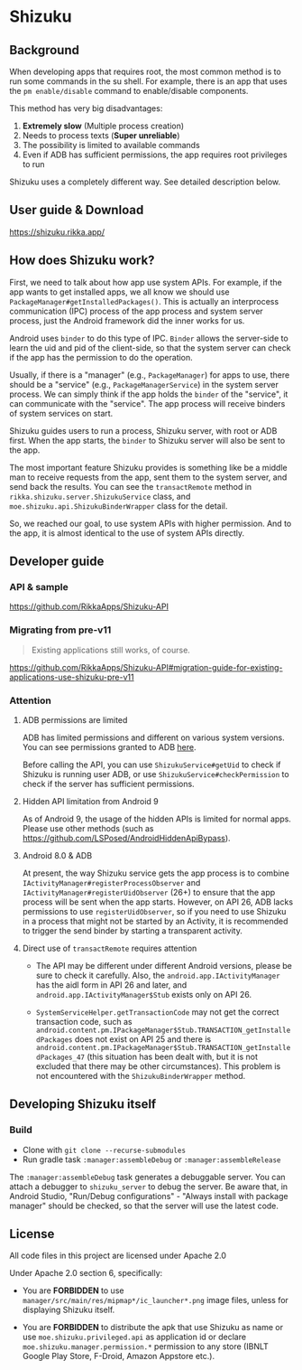 # Shizuku

## Background

When developing apps that requires root, the most common method is to run some commands in the su shell. For example, there is an app that uses the `pm enable/disable` command to enable/disable components.

This method has very big disadvantages:

1. **Extremely slow** (Multiple process creation)
2. Needs to process texts (**Super unreliable**)
3. The possibility is limited to available commands
4. Even if ADB has sufficient permissions, the app requires root privileges to run

Shizuku uses a completely different way. See detailed description below.

## User guide & Download

<https://shizuku.rikka.app/>

## How does Shizuku work?

First, we need to talk about how app use system APIs. For example, if the app wants to get installed apps, we all know we should use `PackageManager#getInstalledPackages()`. This is actually an interprocess communication (IPC) process of the app process and system server process, just the Android framework did the inner works for us.

Android uses `binder` to do this type of IPC. `Binder` allows the server-side to learn the uid and pid of the client-side, so that the system server can check if the app has the permission to do the operation.

Usually, if there is a "manager" (e.g., `PackageManager`) for apps to use, there should be a "service" (e.g., `PackageManagerService`) in the system server process. We can simply think if the app holds the `binder` of the "service", it can communicate with the "service". The app process will receive binders of system services on start.

Shizuku guides users to run a process, Shizuku server, with root or ADB first. When the app starts, the `binder` to Shizuku server will also be sent to the app.

The most important feature Shizuku provides is something like be a middle man to receive requests from the app, sent them to the system server, and send back the results. You can see the `transactRemote` method in `rikka.shizuku.server.ShizukuService` class, and `moe.shizuku.api.ShizukuBinderWrapper` class for the detail.

So, we reached our goal, to use system APIs with higher permission. And to the app, it is almost identical to the use of system APIs directly.

## Developer guide

### API & sample

https://github.com/RikkaApps/Shizuku-API

### Migrating from pre-v11

> Existing applications still works, of course.

https://github.com/RikkaApps/Shizuku-API#migration-guide-for-existing-applications-use-shizuku-pre-v11

### Attention

1. ADB permissions are limited

   ADB has limited permissions and different on various system versions. You can see permissions granted to ADB [here](https://github.com/aosp-mirror/platform_frameworks_base/blob/master/packages/Shell/AndroidManifest.xml).

   Before calling the API, you can use `ShizukuService#getUid` to check if Shizuku is running user ADB, or use `ShizukuService#checkPermission` to check if the server has sufficient permissions.

2. Hidden API limitation from Android 9

   As of Android 9, the usage of the hidden APIs is limited for normal apps. Please use other methods (such as <https://github.com/LSPosed/AndroidHiddenApiBypass>).

3. Android 8.0 & ADB

   At present, the way Shizuku service gets the app process is to combine `IActivityManager#registerProcessObserver` and `IActivityManager#registerUidObserver` (26+) to ensure that the app process will be sent when the app starts. However, on API 26, ADB lacks permissions to use `registerUidObserver`, so if you need to use Shizuku in a process that might not be started by an Activity, it is recommended to trigger the send binder by starting a transparent activity.

4. Direct use of `transactRemote` requires attention

   * The API may be different under different Android versions, please be sure to check it carefully. Also, the `android.app.IActivityManager` has the aidl form in API 26 and later, and `android.app.IActivityManager$Stub` exists only on API 26.

   * `SystemServiceHelper.getTransactionCode` may not get the correct transaction code, such as `android.content.pm.IPackageManager$Stub.TRANSACTION_getInstalledPackages` does not exist on API 25 and there is `android.content.pm.IPackageManager$Stub.TRANSACTION_getInstalledPackages_47` (this situation has been dealt with, but it is not excluded that there may be other circumstances). This problem is not encountered with the `ShizukuBinderWrapper` method.

## Developing Shizuku itself

### Build

- Clone with `git clone --recurse-submodules`
- Run gradle task `:manager:assembleDebug` or `:manager:assembleRelease`

The `:manager:assembleDebug` task generates a debuggable server. You can attach a debugger to `shizuku_server` to debug the server. Be aware that, in Android Studio, "Run/Debug configurations" - "Always install with package manager" should be checked, so that the server will use the latest code.

## License

All code files in this project are licensed under Apache 2.0

Under Apache 2.0 section 6, specifically:

* You are **FORBIDDEN** to use `manager/src/main/res/mipmap*/ic_launcher*.png` image files, unless for displaying Shizuku itself.

* You are **FORBIDDEN** to distribute the apk that use Shizuku as name
or use `moe.shizuku.privileged.api` as application id or declare `moe.shizuku.manager.permission.*` permission
to any store (IBNLT Google Play Store, F-Droid, Amazon Appstore etc.).
